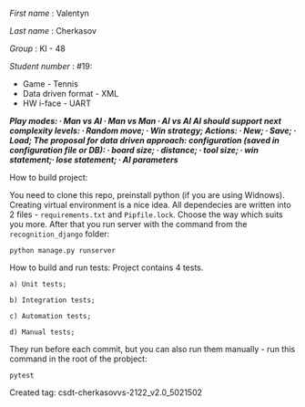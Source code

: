 _First name_ : Valentyn

_Last name_ : Cherkasov

_Group_ : KI - 48

_Student number_ : #19:
* Game - Tennis
* Data driven format - XML
* HW i-face - UART

***Play modes: ∙ Man vs AI ∙ Man vs Man ∙ AI vs AI AI should support next complexity levels: ∙ Random move; ∙ Win strategy; Actions: ∙ New; ∙ Save; ∙ Load; The proposal for data driven approach: configuration (saved in configuration file or DB): ∙ board size; ∙ distance; ∙ tool size; ∙ win statement;∙ lose statement; ∙ AI parameters***

How to build project:

You need to clone this repo, preinstall python (if you are using Widnows).
Creating virtual environment is a nice idea. All dependecies are written into 2 files - `requirements.txt` and `Pipfile.lock`. Choose the way which suits you more.
After that you run server with the command from the `recognition_django` folder:

`python manage.py runserver`

How to build and run tests:
Project contains 4 tests.
```
a) Unit tests;

b) Integration tests;

c) Automation tests;

d) Manual tests;
```
They run before each commit, but you can also run them manually - run this command in the root of the probject:

`
pytest
`

Created tag: csdt-cherkasovvs-2122_v2.0_5021502
